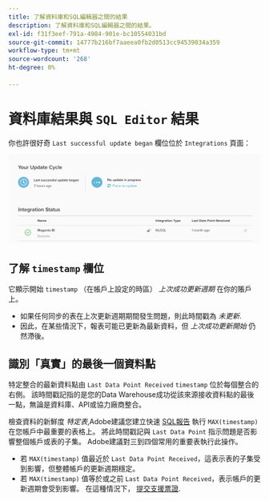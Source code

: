 ```yaml
---
title: 了解資料庫和SQL編輯器之間的結果
description: 了解資料庫和SQL編輯器之間的結果。
exl-id: f31f3eef-791a-4984-901e-bc10554031bd
source-git-commit: 14777b216bf7aaeea0fb2d0513cc94539034a359
workflow-type: tm+mt
source-wordcount: '268'
ht-degree: 0%

---
```


# 資料庫結果與 `SQL Editor` 結果

你也許很好奇 `Last successful update began` 欄位位於 `Integrations` 頁面：

![Last_successful_update.png](../../../assets/Last_successful_update.png)

## 了解 `timestamp` 欄位

它顯示開始 `timestamp` （在帳戶上設定的時區） _上次成功更新週期_ 在你的賬戶上。

- 如果任何同步的表在上次更新週期期間發生問題，則此時間戳為 *未更新*.
- 因此，在某些情況下，報表可能已更新為最新資料，但 *上次成功更新開始* 仍然滯後。

## 識別「真實」的最後一個資料點

特定整合的最新資料點由 `Last Data Point Received` `timestamp` 位於每個整合的右側。 該時間戳記指的是您的Data Warehouse成功從該來源接收資料點的最後一點，無論是資料庫、API或協力廠商整合。

檢查資料的新鮮度 *特定表*,Adobe建議您建立快速 [SQL報告](../../dev-reports/sql-rpt-bldr.md) 執行 `MAX(timestamp)` 在您帳戶中最重要的表格上。 將此時間戳記與 `Last Data Point` 指示問題是否影響整個帳戶或表的子集。 Adobe建議對三到四個常用的重要表執行此操作。

- 若 `MAX(timestamp)` 值最近於 `Last Data Point Received`，這表示表的子集受到影響，但整體帳戶的更新週期穩定。
- 若 `MAX(timestamp)` 值等於或之前 `Last Data Point Received`，表示帳戶的更新週期會受到影響。 在這種情況下， [提交支援票證](https://experienceleague.adobe.com/docs/commerce-knowledge-base/kb/troubleshooting/miscellaneous/mbi-service-policies.html?lang=en).
